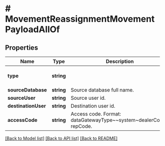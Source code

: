 # # MovementReassignmentMovementPayloadAllOf

## Properties

Name | Type | Description | Notes
------------ | ------------- | ------------- | -------------
**type** | **string** |  | [optional] [default to 'REASSIGNMENT']
**sourceDatabase** | **string** | Source database full name. | [optional]
**sourceUser** | **string** | Source user id. | [optional]
**destinationUser** | **string** | Destination user id. | [optional]
**accessCode** | **string** | Access code. Format: dataGatewayType~~system~dealerCode-repCode. | [optional]

[[Back to Model list]](../../README.md#models) [[Back to API list]](../../README.md#endpoints) [[Back to README]](../../README.md)
